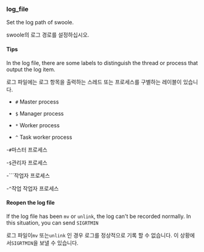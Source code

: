 ### log_file

Set the log path of swoole.

swoole의 로그 경로를 설정하십시오.

#### Tips

In the log file, there are some labels to distinguish the thread or process that output the log item.

로그 파일에는 로그 항목을 출력하는 스레드 또는 프로세스를 구별하는 레이블이 있습니다.

- `#` Master process

- `$` Manager process

- `*` Worker process

- `^` Task worker process

-`#`마스터 프로세스

-`$`관리자 프로세스

-```작업자 프로세스

-`^`작업 작업자 프로세스

#### Reopen the log file

If the log file has been `mv` or `unlink`, the log can't be recorded normally. In this situation, you can send `SIGRTMIN` 

로그 파일이`mv` 또는`unlink` 인 경우 로그를 정상적으로 기록 할 수 없습니다. 이 상황에서`SIGRTMIN`을 보낼 수 있습니다.